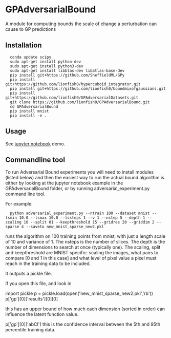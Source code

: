 # GPAdversarialBound
A module for computing bounds the scale of change a perturbation can cause to GP predictions

## Installation
      conda update scipy
      sudo apt-get install python-dev
      sudo apt-get install python3-dev
      sudo apt-get install libblas-dev libatlas-base-dev
      pip install git+https://github.com/SheffieldML/GPy
      pip install git+https://github.com/lionfish0/hypercuboid_integrator.git
      pip install git+https://github.com/lionfish0/boundmixofgaussians.git
      pip install git+https://github.com/lionfish0/GPAdversarialDatasets.git
      git clone https://github.com/lionfish0/GPAdversarialBound.git
      cd GPAdversarialBound
      pip install mnist
      pip install -e .
      
## Usage

See <a href="https://github.com/lionfish0/GPAdversarialBound/blob/master/jupyter/Full%20Sparse%20Version%20Demo.ipynb">jupyter notebook</a> demo.

## Commandline tool

To run Adversarial Bound experiments you will need to install modules (listed below) and then the easiest way to run the actual bound algorithm is either by looking at the jupyter notebook example in the GPAdversarialBound folder, or by running adversarial_experiment.py command line tool.

For example:

      python adversarial_experiment.py --ntrain 100 --dataset mnist --lsmin 10.0 --lsmax 10.0 --lssteps 1 --v 1 --nstep 5 --depth 1 --scaling 10 --split 01 --keepthreshold 15 --gridres 20 --griddim 2 --sparse 4 --saveto new_mnist_sparse_new2.pkl

runs the algorithm on 100 training points from mnist, with just a length scale of 10 and variance of 1. The nsteps is the number of slices. The depth is the number of dimensions to search at once (typically one). The scaling, split and keepthreshold are MNIST specific: scaling the images, what pairs to compare [0 and 1 in this case] and what level of pixel value a pixel must reach in the training data to be included.

It outputs a pickle file.

If you open this file, and look in

import pickle
p = pickle.load(open('new_mnist_sparse_new2.pkl','rb'))
p['gp'][0]['results'][0][0]

this has an upper bound of how much each dimension (sorted in order) can influence the latent function value.

p['gp'][0]['abCI']
this is the confidence interval between the 5th and 95th percentile training data.
